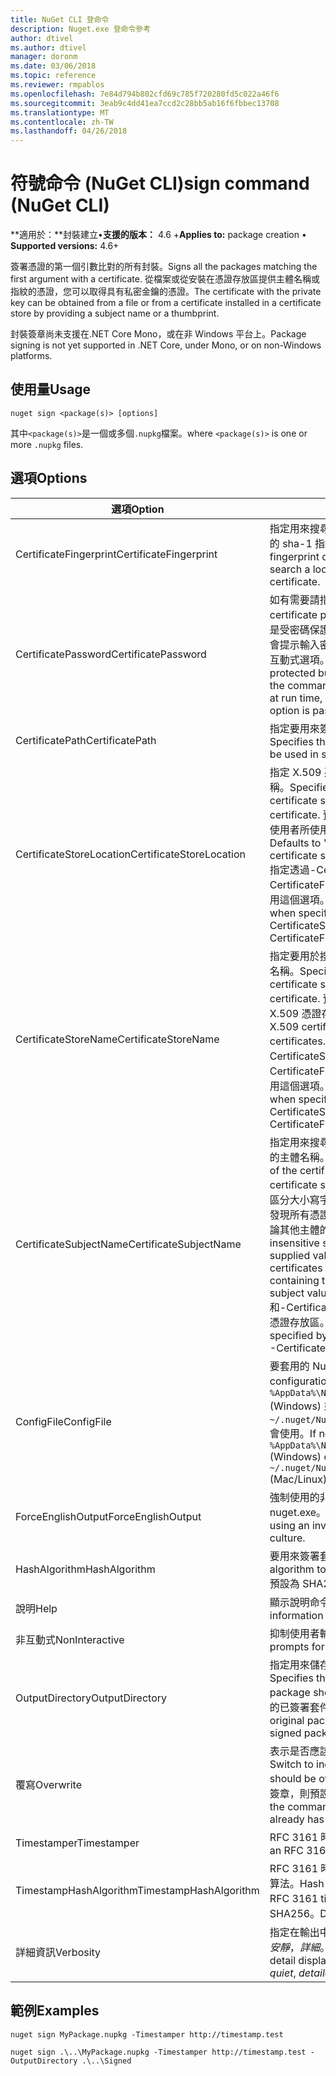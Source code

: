 ```yaml
---
title: NuGet CLI 登命令
description: Nuget.exe 登命令參考
author: dtivel
ms.author: dtivel
manager: doronm
ms.date: 03/06/2018
ms.topic: reference
ms.reviewer: rmpablos
ms.openlocfilehash: 7e84d794b802cfd69c785f720280fd5c022a46f6
ms.sourcegitcommit: 3eab9c4dd41ea7ccd2c28bb5ab16f6fbbec13708
ms.translationtype: MT
ms.contentlocale: zh-TW
ms.lasthandoff: 04/26/2018
---
```

# <a name="sign-command-nuget-cli"></a><span data-ttu-id="12ccd-103">符號命令 (NuGet CLI)</span><span class="sxs-lookup"><span data-stu-id="12ccd-103">sign command (NuGet CLI)</span></span>

<span data-ttu-id="12ccd-104">**適用於：**封裝建立&bullet;**支援的版本：** 4.6 +</span><span class="sxs-lookup"><span data-stu-id="12ccd-104">**Applies to:** package creation &bullet; **Supported versions:** 4.6+</span></span>

<span data-ttu-id="12ccd-105">簽署憑證的第一個引數比對的所有封裝。</span><span class="sxs-lookup"><span data-stu-id="12ccd-105">Signs all the packages matching the first argument with a certificate.</span></span> <span data-ttu-id="12ccd-106">從檔案或從安裝在憑證存放區提供主體名稱或指紋的憑證，您可以取得具有私密金鑰的憑證。</span><span class="sxs-lookup"><span data-stu-id="12ccd-106">The certificate with the private key can be obtained from a file or from a certificate installed in a certificate store by providing a subject name or a thumbprint.</span></span>

<span data-ttu-id="12ccd-107">封裝簽章尚未支援在.NET Core Mono，或在非 Windows 平台上。</span><span class="sxs-lookup"><span data-stu-id="12ccd-107">Package signing is not yet supported in .NET Core, under Mono, or on non-Windows platforms.</span></span>

## <a name="usage"></a><span data-ttu-id="12ccd-108">使用量</span><span class="sxs-lookup"><span data-stu-id="12ccd-108">Usage</span></span>

```cli
nuget sign <package(s)> [options]
```

<span data-ttu-id="12ccd-109">其中`<package(s)>`是一個或多個`.nupkg`檔案。</span><span class="sxs-lookup"><span data-stu-id="12ccd-109">where `<package(s)>` is one or more `.nupkg` files.</span></span>

## <a name="options"></a><span data-ttu-id="12ccd-110">選項</span><span class="sxs-lookup"><span data-stu-id="12ccd-110">Options</span></span>

| <span data-ttu-id="12ccd-111">選項</span><span class="sxs-lookup"><span data-stu-id="12ccd-111">Option</span></span> | <span data-ttu-id="12ccd-112">描述</span><span class="sxs-lookup"><span data-stu-id="12ccd-112">Description</span></span> |
| --- | --- |
| <span data-ttu-id="12ccd-113">CertificateFingerprint</span><span class="sxs-lookup"><span data-stu-id="12ccd-113">CertificateFingerprint</span></span> | <span data-ttu-id="12ccd-114">指定用來搜尋憑證的本機憑證存放區的憑證的 sha-1 指紋。</span><span class="sxs-lookup"><span data-stu-id="12ccd-114">Specifies the SHA-1 fingerprint of the certificate used to search a local certificate store for the certificate.</span></span> |
| <span data-ttu-id="12ccd-115">CertificatePassword</span><span class="sxs-lookup"><span data-stu-id="12ccd-115">CertificatePassword</span></span> | <span data-ttu-id="12ccd-116">如有需要請指定憑證的密碼。</span><span class="sxs-lookup"><span data-stu-id="12ccd-116">Specifies the certificate password, if needed.</span></span> <span data-ttu-id="12ccd-117">如果憑證是受密碼保護，但不提供任何密碼，此命令會提示輸入密碼在執行階段，除非-傳遞非互動式選項。</span><span class="sxs-lookup"><span data-stu-id="12ccd-117">If a certificate is password protected but no password is provided, the command will prompt for a password at run time, unless the -NonInteractive option is passed.</span></span> |
| <span data-ttu-id="12ccd-118">CertificatePath</span><span class="sxs-lookup"><span data-stu-id="12ccd-118">CertificatePath</span></span> | <span data-ttu-id="12ccd-119">指定要用來簽署封裝的憑證的檔案路徑。</span><span class="sxs-lookup"><span data-stu-id="12ccd-119">Specifies the file path to the certificate to be used in signing the package.</span></span> |
| <span data-ttu-id="12ccd-120">CertificateStoreLocation</span><span class="sxs-lookup"><span data-stu-id="12ccd-120">CertificateStoreLocation</span></span> | <span data-ttu-id="12ccd-121">指定 X.509 憑證存放區用來搜尋憑證的名稱。</span><span class="sxs-lookup"><span data-stu-id="12ccd-121">Specifies the name of the X.509 certificate store use to search for the certificate.</span></span> <span data-ttu-id="12ccd-122">預設值為"CurrentUser"，目前使用者所使用的 X.509 憑證存放區。</span><span class="sxs-lookup"><span data-stu-id="12ccd-122">Defaults to "CurrentUser", the X.509 certificate store used by the current user.</span></span> <span data-ttu-id="12ccd-123">指定透過-CertificateSubjectName 或-CertificateFingerprint 選項憑證時，應該使用這個選項。</span><span class="sxs-lookup"><span data-stu-id="12ccd-123">This option should be used when specifying the certificate via -CertificateSubjectName or -CertificateFingerprint options.</span></span> |
| <span data-ttu-id="12ccd-124">CertificateStoreName</span><span class="sxs-lookup"><span data-stu-id="12ccd-124">CertificateStoreName</span></span> | <span data-ttu-id="12ccd-125">指定要用於搜尋憑證的 X.509 憑證存放區的名稱。</span><span class="sxs-lookup"><span data-stu-id="12ccd-125">Specifies the name of the X.509 certificate store to use to search for the certificate.</span></span> <span data-ttu-id="12ccd-126">預設為 「 我的 」，個人憑證的 X.509 憑證存放區。</span><span class="sxs-lookup"><span data-stu-id="12ccd-126">Defaults to "My", the X.509 certificate store for personal certificates.</span></span> <span data-ttu-id="12ccd-127">指定透過-CertificateSubjectName 或-CertificateFingerprint 選項憑證時，應該使用這個選項。</span><span class="sxs-lookup"><span data-stu-id="12ccd-127">This option should be used when specifying the certificate via -CertificateSubjectName or -CertificateFingerprint options.</span></span> |
| <span data-ttu-id="12ccd-128">CertificateSubjectName</span><span class="sxs-lookup"><span data-stu-id="12ccd-128">CertificateSubjectName</span></span> | <span data-ttu-id="12ccd-129">指定用來搜尋憑證的本機憑證存放區的憑證的主體名稱。</span><span class="sxs-lookup"><span data-stu-id="12ccd-129">Specifies the subject name of the certificate used to search a local certificate store for the certificate.</span></span>  <span data-ttu-id="12ccd-130">搜尋不區分大小寫字串比較，使用所提供的值，會發現所有憑證的主體名稱，包含該字串，不論其他主體的值。</span><span class="sxs-lookup"><span data-stu-id="12ccd-130">The search is a case-insensitive string comparison using the supplied value, which will find all certificates with the subject name containing that string, regardless of other subject values.</span></span>  <span data-ttu-id="12ccd-131">-CertificateStoreName 和-CertificateStoreLocation 選項所指定的憑證存放區。</span><span class="sxs-lookup"><span data-stu-id="12ccd-131">The certificate store can be specified by -CertificateStoreName and -CertificateStoreLocation options.</span></span> |
| <span data-ttu-id="12ccd-132">ConfigFile</span><span class="sxs-lookup"><span data-stu-id="12ccd-132">ConfigFile</span></span> | <span data-ttu-id="12ccd-133">要套用的 NuGet 設定檔案。</span><span class="sxs-lookup"><span data-stu-id="12ccd-133">The NuGet configuration file to apply.</span></span> <span data-ttu-id="12ccd-134">如果未指定， `%AppData%\NuGet\NuGet.Config` (Windows) 或`~/.nuget/NuGet/NuGet.Config`(Mac/Linux) 會使用。</span><span class="sxs-lookup"><span data-stu-id="12ccd-134">If not specified, `%AppData%\NuGet\NuGet.Config` (Windows) or `~/.nuget/NuGet/NuGet.Config` (Mac/Linux) is used.</span></span>|
| <span data-ttu-id="12ccd-135">ForceEnglishOutput</span><span class="sxs-lookup"><span data-stu-id="12ccd-135">ForceEnglishOutput</span></span> | <span data-ttu-id="12ccd-136">強制使用的非變異的英文文化特性來執行 nuget.exe。</span><span class="sxs-lookup"><span data-stu-id="12ccd-136">Forces nuget.exe to run using an invariant, English-based culture.</span></span> |
| <span data-ttu-id="12ccd-137">HashAlgorithm</span><span class="sxs-lookup"><span data-stu-id="12ccd-137">HashAlgorithm</span></span> | <span data-ttu-id="12ccd-138">要用來簽署套件的雜湊演算法。</span><span class="sxs-lookup"><span data-stu-id="12ccd-138">Hash algorithm to be used to sign the package.</span></span> <span data-ttu-id="12ccd-139">預設為 SHA256。</span><span class="sxs-lookup"><span data-stu-id="12ccd-139">Defaults to SHA256.</span></span> |
| <span data-ttu-id="12ccd-140">說明</span><span class="sxs-lookup"><span data-stu-id="12ccd-140">Help</span></span> | <span data-ttu-id="12ccd-141">顯示說明命令的資訊。</span><span class="sxs-lookup"><span data-stu-id="12ccd-141">Displays help information for the command.</span></span> |
| <span data-ttu-id="12ccd-142">非互動式</span><span class="sxs-lookup"><span data-stu-id="12ccd-142">NonInteractive</span></span> | <span data-ttu-id="12ccd-143">抑制使用者輸入或確認提示。</span><span class="sxs-lookup"><span data-stu-id="12ccd-143">Suppresses prompts for user input or confirmations.</span></span> |
| <span data-ttu-id="12ccd-144">OutputDirectory</span><span class="sxs-lookup"><span data-stu-id="12ccd-144">OutputDirectory</span></span> | <span data-ttu-id="12ccd-145">指定用來儲存已簽署的封裝的目錄。</span><span class="sxs-lookup"><span data-stu-id="12ccd-145">Specifies the directory where the signed package should be saved.</span></span> <span data-ttu-id="12ccd-146">依預設會覆寫的已簽署套件的原始封裝。</span><span class="sxs-lookup"><span data-stu-id="12ccd-146">By default the original package is overwritten by the signed package.</span></span> |
| <span data-ttu-id="12ccd-147">覆寫</span><span class="sxs-lookup"><span data-stu-id="12ccd-147">Overwrite</span></span> | <span data-ttu-id="12ccd-148">表示是否應該覆寫目前的簽章的參數。</span><span class="sxs-lookup"><span data-stu-id="12ccd-148">Switch to indicate if the current signature should be overwritten.</span></span> <span data-ttu-id="12ccd-149">如果已經有套件的簽章，則預設將會失敗命令。</span><span class="sxs-lookup"><span data-stu-id="12ccd-149">By default the command will fail if the package already has a signature.</span></span> |
| <span data-ttu-id="12ccd-150">Timestamper</span><span class="sxs-lookup"><span data-stu-id="12ccd-150">Timestamper</span></span> | <span data-ttu-id="12ccd-151">RFC 3161 時間戳記伺服器的 URL。</span><span class="sxs-lookup"><span data-stu-id="12ccd-151">URL to an RFC 3161 timestamping server.</span></span> |
| <span data-ttu-id="12ccd-152">TimestampHashAlgorithm</span><span class="sxs-lookup"><span data-stu-id="12ccd-152">TimestampHashAlgorithm</span></span> | <span data-ttu-id="12ccd-153">RFC 3161 時間戳記伺服器所使用的雜湊演算法。</span><span class="sxs-lookup"><span data-stu-id="12ccd-153">Hash algorithm to be used by the RFC 3161 timestamp server.</span></span> <span data-ttu-id="12ccd-154">預設為 SHA256。</span><span class="sxs-lookup"><span data-stu-id="12ccd-154">Defaults to SHA256.</span></span> |
| <span data-ttu-id="12ccd-155">詳細資訊</span><span class="sxs-lookup"><span data-stu-id="12ccd-155">Verbosity</span></span> | <span data-ttu-id="12ccd-156">指定在輸出中顯示詳細資料的數量：*正常*，*安靜*，*詳細*。</span><span class="sxs-lookup"><span data-stu-id="12ccd-156">Specifies the amount of detail displayed in the output: *normal*, *quiet*, *detailed*.</span></span> |

## <a name="examples"></a><span data-ttu-id="12ccd-157">範例</span><span class="sxs-lookup"><span data-stu-id="12ccd-157">Examples</span></span>

```cli
nuget sign MyPackage.nupkg -Timestamper http://timestamp.test

nuget sign .\..\MyPackage.nupkg -Timestamper http://timestamp.test -OutputDirectory .\..\Signed
```